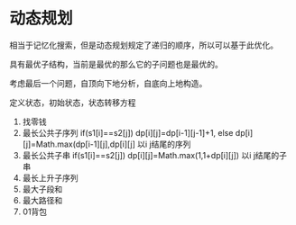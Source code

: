 # 动态规划
相当于记忆化搜索，但是动态规划规定了递归的顺序，所以可以基于此优化。

具有最优子结构，当前是最优的那么它的子问题也是最优的。

考虑最后一个问题，自顶向下地分析，自底向上地构造。

定义状态，初始状态，状态转移方程

1. 找零钱
2. 最长公共子序列 if(s1[i]==s2[j]) dp[i][j]=dp[i-1][j-1]+1, else dp[i][j]=Math.max(dp[i-1][j],dp[i][j] 以i j结尾的序列
3. 最长公共子串 if(s1[i]==s2[j]) dp[i][j]=Math.max(1,1+dp[i][j]) 以i j结尾的子串
3. 最长上升子序列
4. 最大子段和
5. 最大路径和
6. 01背包
